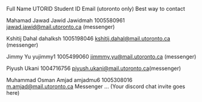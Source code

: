 Full Name UTORID Student ID Email (utoronto only) Best way to contact

Mahamad Jawad Jawid Jawidmah 1005580961 jawad.jawid@mail.utoronto.ca (messenger)

Kshitij Dahal dahalksh 1005198046 kshitij.dahal@mail.utoronto.ca (messenger)

Jimmy Yu yujimmy1 1005499060 jimmmy.yu@mail.utoronto.ca (messenger)

Piyush Ukani 1004716756 piyush.ukani@mail.utoronto.ca(messenger)

Muhammad Osman Amjad amjadmu6 1005308016 m.amjad@mail.utoronto.ca Messenger
...
(Your discord chat invite goes here)
